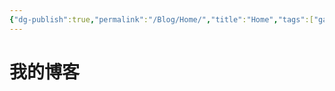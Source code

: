 ```yaml
---
{"dg-publish":true,"permalink":"/Blog/Home/","title":"Home","tags":["gardenEntry","gardenEntry","gardenEntry"],"noteIcon":""}
---
```


# 我的博客
